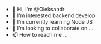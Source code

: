 - 👋 Hi, I’m @Oleksandr
- 👀 I'm interested backend develop
- 🌱 I’m currently learning Node JS
- 💞️ I’m looking to collaborate on ...
- 📫 How to reach me ...

<!---
Oleksandrt is a ✨ special ✨ repository because its `README.md` (this file) appears on your GitHub profile.
You can click the Preview link to take a look at your changes.
--->
